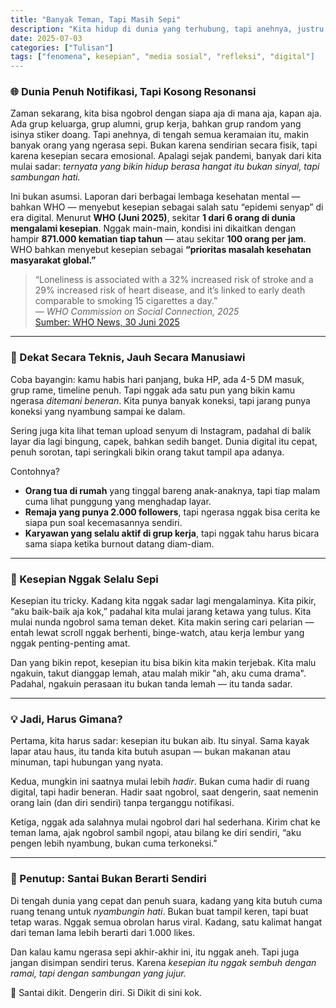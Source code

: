 ```yaml
---
title: "Banyak Teman, Tapi Masih Sepi"
description: "Kita hidup di dunia yang terhubung, tapi anehnya, justru makin banyak yang merasa sendirian."
date: 2025-07-03
categories: ["Tulisan"]
tags: ["fenomena", kesepian", "media sosial", "refleksi", "digital"]
---
```


### 🌐 Dunia Penuh Notifikasi, Tapi Kosong Resonansi

Zaman sekarang, kita bisa ngobrol dengan siapa aja di mana aja, kapan aja. Ada grup keluarga, grup alumni, grup kerja, bahkan grup random yang isinya stiker doang. Tapi anehnya, di tengah semua keramaian itu, makin banyak orang yang ngerasa sepi. Bukan karena sendirian secara fisik, tapi karena kesepian secara emosional. Apalagi sejak pandemi, banyak dari kita mulai sadar: *ternyata yang bikin hidup berasa hangat itu bukan sinyal, tapi sambungan hati.*

Ini bukan asumsi. Laporan dari berbagai lembaga kesehatan mental — bahkan WHO — menyebut kesepian sebagai salah satu “epidemi senyap” di era digital. Menurut **WHO (Juni 2025)**, sekitar **1 dari 6 orang di dunia mengalami kesepian**. Nggak main-main, kondisi ini dikaitkan dengan hampir **871.000 kematian tiap tahun** — atau sekitar **100 orang per jam**. WHO bahkan menyebut kesepian sebagai **“prioritas masalah kesehatan masyarakat global.”**

> “Loneliness is associated with a 32% increased risk of stroke and a 29% increased risk of heart disease, and it’s linked to early death comparable to smoking 15 cigarettes a day.”  
> — *WHO Commission on Social Connection, 2025*  
> [Sumber: WHO News, 30 Juni 2025](https://www.who.int/news/item/30-06-2025-social-connection-linked-to-improved-heath-and-reduced-risk-of-early-death)

---

### 📱 Dekat Secara Teknis, Jauh Secara Manusiawi

Coba bayangin: kamu habis hari panjang, buka HP, ada 4-5 DM masuk, grup rame, timeline penuh. Tapi nggak ada satu pun yang bikin kamu ngerasa *ditemani beneran*. Kita punya banyak koneksi, tapi jarang punya koneksi yang nyambung sampai ke dalam.

Sering juga kita lihat teman upload senyum di Instagram, padahal di balik layar dia lagi bingung, capek, bahkan sedih banget. Dunia digital itu cepat, penuh sorotan, tapi seringkali bikin orang takut tampil apa adanya.

Contohnya?

- **Orang tua di rumah** yang tinggal bareng anak-anaknya, tapi tiap malam cuma lihat punggung yang menghadap layar.
- **Remaja yang punya 2.000 followers**, tapi ngerasa nggak bisa cerita ke siapa pun soal kecemasannya sendiri.
- **Karyawan yang selalu aktif di grup kerja**, tapi nggak tahu harus bicara sama siapa ketika burnout datang diam-diam.

---

### 🤳 Kesepian Nggak Selalu Sepi

Kesepian itu tricky. Kadang kita nggak sadar lagi mengalaminya. Kita pikir, “aku baik-baik aja kok,” padahal kita mulai jarang ketawa yang tulus. Kita mulai nunda ngobrol sama teman deket. Kita makin sering cari pelarian — entah lewat scroll nggak berhenti, binge-watch, atau kerja lembur yang nggak penting-penting amat.

Dan yang bikin repot, kesepian itu bisa bikin kita makin terjebak. Kita malu ngakuin, takut dianggap lemah, atau malah mikir "ah, aku cuma drama". Padahal, ngakuin perasaan itu bukan tanda lemah — itu tanda sadar.

---

### 💡 Jadi, Harus Gimana?

Pertama, kita harus sadar: kesepian itu bukan aib. Itu sinyal. Sama kayak lapar atau haus, itu tanda kita butuh asupan — bukan makanan atau minuman, tapi hubungan yang nyata.

Kedua, mungkin ini saatnya mulai lebih *hadir*. Bukan cuma hadir di ruang digital, tapi hadir beneran. Hadir saat ngobrol, saat dengerin, saat nemenin orang lain (dan diri sendiri) tanpa terganggu notifikasi.

Ketiga, nggak ada salahnya mulai ngobrol dari hal sederhana. Kirim chat ke teman lama, ajak ngobrol sambil ngopi, atau bilang ke diri sendiri, “aku pengen lebih nyambung, bukan cuma terkoneksi.”

---

### 🧭 Penutup: Santai Bukan Berarti Sendiri

Di tengah dunia yang cepat dan penuh suara, kadang yang kita butuh cuma ruang tenang untuk *nyambungin hati*. Bukan buat tampil keren, tapi buat tetap waras. Nggak semua obrolan harus viral. Kadang, satu kalimat hangat dari teman lama lebih berarti dari 1.000 likes.

Dan kalau kamu ngerasa sepi akhir-akhir ini, itu nggak aneh. Tapi juga jangan disimpan sendiri terus. Karena *kesepian itu nggak sembuh dengan ramai, tapi dengan sambungan yang jujur.*

🤎 Santai dikit. Dengerin diri. Si Dikit di sini kok.
